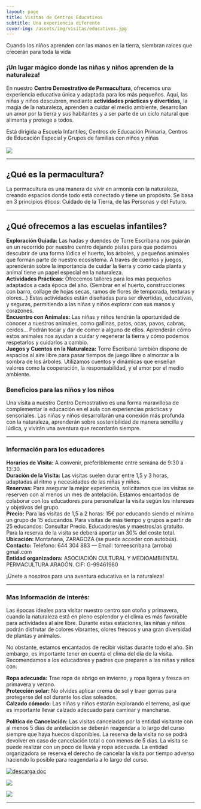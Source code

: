```yaml
---
layout: page
title: Visitas de Centros Educativos
subtitle: Una experiencia diferente
cover-img: /assets/img/visitas/educativos.jpg
---
```



<div class="box-cita">
Cuando los niños aprenden con las manos en la tierra, siembran raíces que crecerán para toda la vida
</div>

### ¡Un lugar mágico donde las niñas y niños aprenden de la naturaleza!

En nuestro <b>Centro Demostrativo de Permacultura</b>, ofrecemos una experiencia educativa única y adaptada para los más pequeños. Aquí, las niñas y niños descubren, mediante <b>actividades prácticas y divertidas,</b> la magia de la naturaleza, aprenden a cuidar el medio ambiente, desarrollan un amor por la tierra y sus habitantes y a ser parte de un ciclo natural que alimenta y protege a todos.



  <div class="box-success"> Está dirigida a Escuela Infantiles, 
Centros de Educación Primaria, Centros de Educación Especial y Grupos de familias con niños y niñas

</div>
<br>
<img class=img1 src="../assets/img/visitas/nanyland.png"/>

<hr>

## ¿Qué es la permacultura?
La permacultura es una manera de vivir en armonía con la naturaleza, creando espacios donde todo está conectado y tiene un propósito. Se basa en 3 principios éticos: Cuidado de la Tierra, de las Personas y del Futuro. 
<hr>

## ¿Qué ofrecemos a las escuelas infantiles?
<div class="box-success"><b>Exploración Guiada:</b> Las hadas y duendes de Torre Escribana nos guiarán en un recorrido por nuestro centro dejando pistas para que podamos descubrir de una forma lúdica el huerto, los árboles, y pequeños animales que forman parte de nuestro ecosistema. A través de cuentos y juegos, aprenderán sobre la importancia de cuidar la tierra y cómo cada planta y animal tiene un papel especial en la naturaleza.</div>

<div class="box-success"><b>Actividades Prácticas:</b> Ofrecemos talleres para los más pequeños adaptados a cada época del año. (Sembrar en el huerto, construcciones con barro, collage de hojas secas, ramos de flores de temporada, texturas y olores...) Estas actividades están diseñadas para ser divertidas, educativas, y seguras, permitiendo a las niñas y niños explorar con sus manos y corazones.</div>

<div class="box-success"><b>Encuentro con Animales:</b> Las niñas y niños tendrán la oportunidad de conocer a nuestros animales, como gallinas, patos, ocas, pavos, cabras, cerdos... Podrán tocar y dar de comer a alguno de ellos. Aprenderán cómo estos animales nos ayudan a cuidar y regenerar la tierra y cómo podemos respetarlos y cuidarlos a cambio.</div>

<div class="box-success"><b>Juegos y Cuentos en la Naturaleza:</b> Torre Escribana también dispone de espacios al aire libre para pasar tiempos de juego libre o almorzar a la sombra de los árboles. Utilizamos cuentos y dinámicas que enseñan valores como la cooperación, la responsabilidad, y el amor por el medio ambiente.</div>


### Beneficios para las niños y los niños
Una visita a nuestro Centro Demostrativo es una forma maravillosa de complementar la educación en el aula con experiencias prácticas y sensoriales. Las niñas y niños desarrollarán una conexión más profunda con la naturaleza, aprenderán sobre sostenibilidad de manera sencilla y lúdica, y vivirán una aventura que recordarán siempre.
<hr>

### Información para los educadores
<div class="box-success"><b>Horarios de Visita:</b> A convenir, preferiblemente entre semana de 9:30 a 13:30.</div>

<div class="box-success"><b>Duración de la Visita:</b> Las visitas suelen durar entre 1,5 y 3 horas, adaptadas al ritmo y necesidades de las niñas y niños.</div>

<div class="box-success"><b>Reservas:</b> Para asegurar la mejor experiencia, solicitamos que las visitas se reserven con al menos un mes de antelación. Estamos encantados de colaborar con los educadores para personalizar la visita según los intereses y objetivos del grupo.</div>

<div class="box-success"><b>Precio:</b> Para las visitas de 1,5 a 2 horas: 15€ por educando siendo el mínimo un grupo de 15 educandos. Para visitas de más tiempo y grupos a partir de 25 educandos: Consultar Precio. Educadores/as y maestros/as gratuito. Para la reserva de la visita se deberá aportar un 30% del coste total.</div>

<div class="box-success"><b>Ubicación:</b> Montañana, ZARAGOZA (se puede acceder con autobús).</div>

<div class="box-success"><b>Contacto:</b> Teléfono: 644 304 883 — Email: torreescribana (arroba) gmail.com</div>

<div class="box-success"><b>Entidad organizadora:</b> ASOCIACIÓN CULTURAL Y MEDIOAMBIENTAL PERMACULTURA ARAGÓN. CIF: G-99461980</div>


<span class="letralogo"> ¡Únete a nosotros para una aventura educativa en la naturaleza!  </span>

<hr>

### Mas Información de interés:  
Las épocas ideales para visitar nuestro centro son otoño y primavera, cuando la naturaleza está en pleno esplendor y el clima es más favorable para actividades al aire libre. Durante estas estaciones, las niñas y niños podrán disfrutar de colores vibrantes, olores frescos y una gran diversidad de plantas y animales.

No obstante, estamos encantados de recibir visitas durante todo el año. Sin embargo, es importante tener en cuenta el clima del día de la visita. Recomendamos a los educadores y padres que preparen a las niñas y niños con:

**Ropa adecuada:** Trae ropa de abrigo en invierno, y ropa ligera y fresca en primavera y verano.  
**Protección solar:** No olvides aplicar crema de sol y traer gorras para protegerse del sol durante los días soleados.  
**Calzado cómodo:** Las niñas y niños estarán explorando el terreno, así que es importante llevar calzado adecuado para caminar y mancharse.  

**Política de Cancelación:** Las visitas canceladas por la entidad visitante con al menos 5 días de antelación se deberán reagendar a lo largo del curso siempre que haya huecos disponibles. La reserva de la visita no se podrá devolver en caso de cancelación total o con menos de 5 días. La visita se puede realizar con un poco de lluvia y ropa adecuada. La entidad organizadora se reserva el derecho de cancelar la visita por tiempo adverso haciendo lo posible para reagendarla a lo largo del curso. 


<div class="centrado">

  <a href="https://torre-escribana.com/assets/docs/folleto_escuelas_torre_escribana.pdf" target=_blank>  
  <div class="zoom-basico">
    <img class="img2"
      src="{{ '/assets/img/links/pdf_download.jpg' | absolute_url  }}" alt="descarga doc"
       />  
       </div>      
</a>
</div>

<a href="../assets/img/proyecto/nuevas/casaarbol2.jpg" target="_blank"><img class=img1 src="../assets/img/proyecto/nuevas/casaarbol2.jpg"/> </a>


<a href="../assets/img/proyecto/nuevas/zonajuegos.jpg" target="_blank"><img class=img1 src="../assets/img/proyecto/nuevas/erasmusalmuerzo.jpg"/> </a>

<hr>


